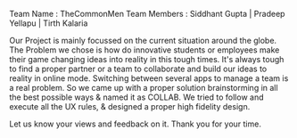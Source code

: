 Team Name : TheCommonMen
Team Members : Siddhant Gupta | Pradeep Yellapu | Tirth Kalaria

Our Project is mainly focussed on the current situation around the globe.
The Problem we chose is how do innovative students or employees make their game changing ideas into reality in this tough times. It's always tough to find a proper partner or a team to collaborate and build our ideas to reality in online mode.
Switching between several apps to manage a team is a real problem. 
So we came up with a proper solution brainstorming in all the best possible ways & named it as COLLAB.
We tried to follow and execute all the UX rules, & designed a proper high fidelity design.

Let us know your views and feedback on it. Thank you for your time.